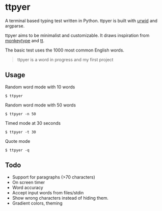 # ttpyer
A terminal based typing test written in Python. ttpyer is built with [urwid](http://urwid.org/) and argparse.

ttpyer aims to be minimalist and customizable. It draws inspiration from [monkeytype](https://monkeytype.com/) and [tt](https://github.com/lemnos/tt).

The basic test uses the 1000 most common English words.

> ttpyer is a word in progress and my first project

## Usage
Random word mode with 10 words
```
$ ttpyer
```
Random word mode with 50 words
```
$ ttpyer -n 50
```
Timed mode at 30 seconds
```
$ ttpyer -t 30
```
Quote mode
```
$ ttpyer -q
```

## Todo
- Support for paragraphs (>70 characters)
- On screen timer
- Word accuracy
- Accept input words from files/stdin
- Show wrong characters instead of hiding them.
- Gradient colors, theming
